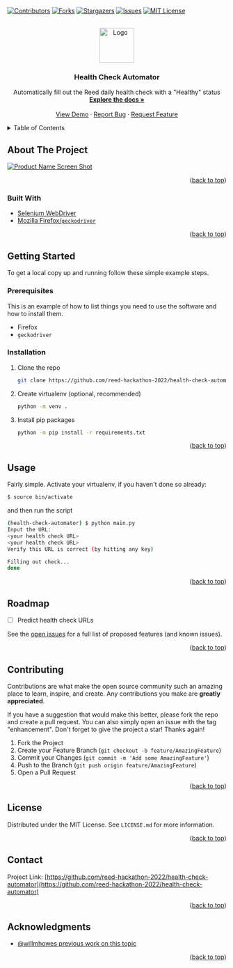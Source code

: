 <div id="top"></div>
<!--
*** Thanks for checking out the Best-README-Template. If you have a suggestion
*** that would make this better, please fork the repo and create a pull request
*** or simply open an issue with the tag "enhancement".
*** Don't forget to give the project a star!
*** Thanks again! Now go create something AMAZING! :D
-->



<!-- PROJECT SHIELDS -->
<!--
*** I'm using markdown "reference style" links for readability.
*** Reference links are enclosed in brackets [ ] instead of parentheses ( ).
*** See the bottom of this document for the declaration of the reference variables
*** for contributors-url, forks-url, etc. This is an optional, concise syntax you may use.
*** https://www.markdownguide.org/basic-syntax/#reference-style-links
-->
[![Contributors][contributors-shield]][contributors-url]
[![Forks][forks-shield]][forks-url]
[![Stargazers][stars-shield]][stars-url]
[![Issues][issues-shield]][issues-url]
[![MIT License][license-shield]][license-url]



<!-- PROJECT LOGO -->
<br />
<div align="center">
  <a href="https://github.com/reed-hackathon-2022/health-check-automator">
    <img src="images/logo.png" alt="Logo" width="80" height="80">
  </a>

<h3 align="center">Health Check Automator</h3>

  <p align="center">
    Automatically fill out the Reed daily health check with a "Healthy" status
    <br />
    <a href="https://github.com/reed-hackathon-2022/health-check-automator"><strong>Explore the docs »</strong></a>
    <br />
    <br />
    <a href="https://github.com/reed-hackathon-2022/health-check-automator">View Demo</a>
    ·
    <a href="https://github.com/reed-hackathon-2022/health-check-automator/issues">Report Bug</a>
    ·
    <a href="https://github.com/reed-hackathon-2022/health-check-automator/issues">Request Feature</a>
  </p>
</div>



<!-- TABLE OF CONTENTS -->
<details>
  <summary>Table of Contents</summary>
  <ol>
    <li>
      <a href="#about-the-project">About The Project</a>
      <ul>
        <li><a href="#built-with">Built With</a></li>
      </ul>
    </li>
    <li>
      <a href="#getting-started">Getting Started</a>
      <ul>
        <li><a href="#prerequisites">Prerequisites</a></li>
        <li><a href="#installation">Installation</a></li>
      </ul>
    </li>
    <li><a href="#usage">Usage</a></li>
    <li><a href="#roadmap">Roadmap</a></li>
    <li><a href="#contributing">Contributing</a></li>
    <li><a href="#license">License</a></li>
    <li><a href="#contact">Contact</a></li>
    <li><a href="#acknowledgments">Acknowledgments</a></li>
  </ol>
</details>



<!-- ABOUT THE PROJECT -->
## About The Project

[![Product Name Screen Shot][product-screenshot]](https://example.com)

<p align="right">(<a href="#top">back to top</a>)</p>



### Built With

* [Selenium WebDriver](https://www.selenium.dev/documentation/webdriver/)
* [Mozilla Firefox/`geckodriver`](https://firefox-source-docs.mozilla.org/testing/geckodriver/)

<p align="right">(<a href="#top">back to top</a>)</p>



<!-- GETTING STARTED -->
## Getting Started

To get a local copy up and running follow these simple example steps.

### Prerequisites

This is an example of how to list things you need to use the software and how to install them.
* Firefox
* `geckodriver`

### Installation

1. Clone the repo
   ```sh
   git clone https://github.com/reed-hackathon-2022/health-check-automator.git
   ```
2. Create virtualenv (optional, recommended)
   ```sh
   python -m venv .
   ```
3. Install pip packages
   ```sh
   python -m pip install -r requirements.txt
   ```

<p align="right">(<a href="#top">back to top</a>)</p>



<!-- USAGE EXAMPLES -->
## Usage

Fairly simple. Activate your virtualenv, if you haven't done so already:
```sh
$ source bin/activate
```
and then run the script
```sh
(health-check-automator) $ python main.py
Input the URL:
<your health check URL>
<your health check URL>
Verify this URL is correct (by hitting any key)

Filling out check...
done
```

<p align="right">(<a href="#top">back to top</a>)</p>



<!-- ROADMAP -->
## Roadmap

- [ ] Predict health check URLs

See the [open issues](https://github.com/reed-hackathon-2022/health-check-automator/issues) for a full list of proposed features (and known issues).

<p align="right">(<a href="#top">back to top</a>)</p>



<!-- CONTRIBUTING -->
## Contributing

Contributions are what make the open source community such an amazing place to learn, inspire, and create. Any contributions you make are **greatly appreciated**.

If you have a suggestion that would make this better, please fork the repo and create a pull request. You can also simply open an issue with the tag "enhancement".
Don't forget to give the project a star! Thanks again!

1. Fork the Project
2. Create your Feature Branch (`git checkout -b feature/AmazingFeature`)
3. Commit your Changes (`git commit -m 'Add some AmazingFeature'`)
4. Push to the Branch (`git push origin feature/AmazingFeature`)
5. Open a Pull Request

<p align="right">(<a href="#top">back to top</a>)</p>



<!-- LICENSE -->
## License

Distributed under the MIT License. See `LICENSE.md` for more information.

<p align="right">(<a href="#top">back to top</a>)</p>



<!-- CONTACT -->
## Contact

Project Link: [https://github.com/reed-hackathon-2022/health-check-automator](https://github.com/reed-hackathon-2022/health-check-automator)

<p align="right">(<a href="#top">back to top</a>)</p>



<!-- ACKNOWLEDGMENTS -->
## Acknowledgments

* [@willmhowes previous work on this topic](https://github.com/willmhowes/reed_auto_health_check)

<p align="right">(<a href="#top">back to top</a>)</p>



<!-- MARKDOWN LINKS & IMAGES -->
<!-- https://www.markdownguide.org/basic-syntax/#reference-style-links -->
[contributors-shield]: https://img.shields.io/github/contributors/reed-hackathon-2022/health-check-automator.svg?style=for-the-badge
[contributors-url]: https://github.com/reed-hackathon-2022/health-check-automator/graphs/contributors
[forks-shield]: https://img.shields.io/github/forks/reed-hackathon-2022/health-check-automator.svg?style=for-the-badge
[forks-url]: https://github.com/reed-hackathon-2022/health-check-automator/network/members
[stars-shield]: https://img.shields.io/github/stars/reed-hackathon-2022/health-check-automator.svg?style=for-the-badge
[stars-url]: https://github.com/reed-hackathon-2022/health-check-automator/stargazers
[issues-shield]: https://img.shields.io/github/issues/reed-hackathon-2022/health-check-automator.svg?style=for-the-badge
[issues-url]: https://github.com/reed-hackathon-2022/health-check-automator/issues
[license-shield]: https://img.shields.io/badge/license-MIT-brightgreen?style=for-the-badge
[license-url]: https://github.com/reed-hackathon-2022/health-check-automator/blob/master/LICENSE.md
[linkedin-shield]: https://img.shields.io/badge/-LinkedIn-black.svg?style=for-the-badge&logo=linkedin&colorB=555
[linkedin-url]: https://linkedin.com/in/linkedin_username
[product-screenshot]: images/screenshot.png
